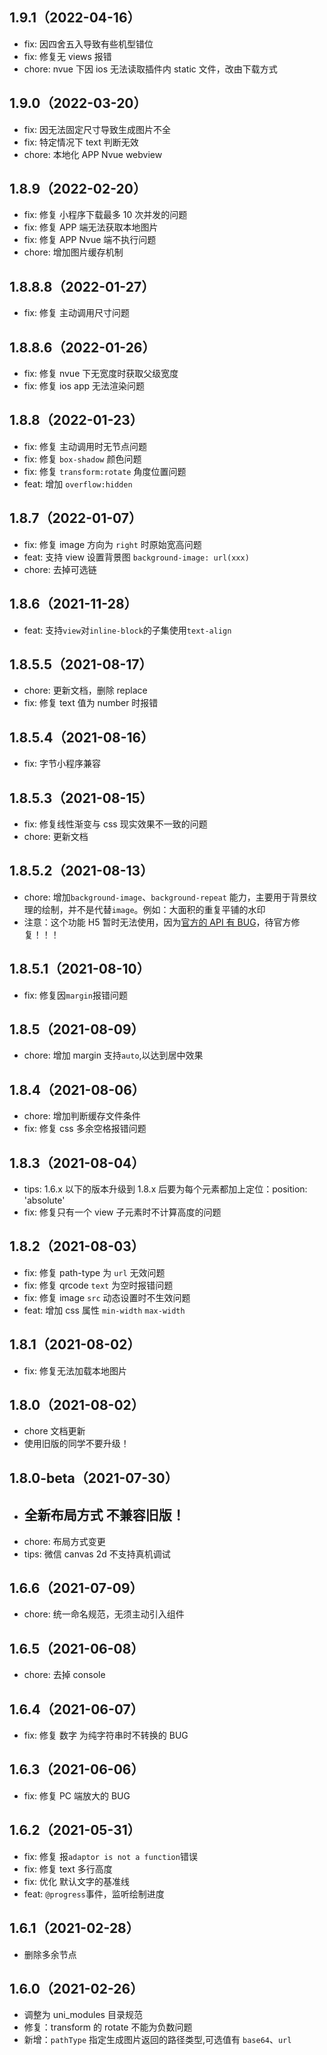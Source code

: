 ## 1.9.1（2022-04-16）

- fix: 因四舍五入导致有些机型错位
- fix: 修复无 views 报错
- chore: nvue 下因 ios 无法读取插件内 static 文件，改由下载方式

## 1.9.0（2022-03-20）

- fix: 因无法固定尺寸导致生成图片不全
- fix: 特定情况下 text 判断无效
- chore: 本地化 APP Nvue webview

## 1.8.9（2022-02-20）

- fix: 修复 小程序下载最多 10 次并发的问题
- fix: 修复 APP 端无法获取本地图片
- fix: 修复 APP Nvue 端不执行问题
- chore: 增加图片缓存机制

## 1.8.8.8（2022-01-27）

- fix: 修复 主动调用尺寸问题

## 1.8.8.6（2022-01-26）

- fix: 修复 nvue 下无宽度时获取父级宽度
- fix: 修复 ios app 无法渲染问题

## 1.8.8（2022-01-23）

- fix: 修复 主动调用时无节点问题
- fix: 修复 `box-shadow` 颜色问题
- fix: 修复 `transform:rotate` 角度位置问题
- feat: 增加 `overflow:hidden`

## 1.8.7（2022-01-07）

- fix: 修复 image 方向为 `right` 时原始宽高问题
- feat: 支持 view 设置背景图 `background-image: url(xxx)`
- chore: 去掉可选链

## 1.8.6（2021-11-28）

- feat: 支持`view`对`inline-block`的子集使用`text-align`

## 1.8.5.5（2021-08-17）

- chore: 更新文档，删除 replace
- fix: 修复 text 值为 number 时报错

## 1.8.5.4（2021-08-16）

- fix: 字节小程序兼容

## 1.8.5.3（2021-08-15）

- fix: 修复线性渐变与 css 现实效果不一致的问题
- chore: 更新文档

## 1.8.5.2（2021-08-13）

- chore: 增加`background-image`、`background-repeat` 能力，主要用于背景纹理的绘制，并不是代替`image`。例如：大面积的重复平铺的水印
- 注意：这个功能 H5 暂时无法使用，因为[官方的 API 有 BUG](https://ask.dcloud.net.cn/question/128793)，待官方修复！！！

## 1.8.5.1（2021-08-10）

- fix: 修复因`margin`报错问题

## 1.8.5（2021-08-09）

- chore: 增加 margin 支持`auto`,以达到居中效果

## 1.8.4（2021-08-06）

- chore: 增加判断缓存文件条件
- fix: 修复 css 多余空格报错问题

## 1.8.3（2021-08-04）

- tips: 1.6.x 以下的版本升级到 1.8.x 后要为每个元素都加上定位：position: 'absolute'
- fix: 修复只有一个 view 子元素时不计算高度的问题

## 1.8.2（2021-08-03）

- fix: 修复 path-type 为 `url` 无效问题
- fix: 修复 qrcode `text` 为空时报错问题
- fix: 修复 image `src` 动态设置时不生效问题
- feat: 增加 css 属性 `min-width` `max-width`

## 1.8.1（2021-08-02）

- fix: 修复无法加载本地图片

## 1.8.0（2021-08-02）

- chore 文档更新
- 使用旧版的同学不要升级！

## 1.8.0-beta（2021-07-30）

- ## 全新布局方式 不兼容旧版！
- chore: 布局方式变更
- tips: 微信 canvas 2d 不支持真机调试

## 1.6.6（2021-07-09）

- chore: 统一命名规范，无须主动引入组件

## 1.6.5（2021-06-08）

- chore: 去掉 console

## 1.6.4（2021-06-07）

- fix: 修复 数字 为纯字符串时不转换的 BUG

## 1.6.3（2021-06-06）

- fix: 修复 PC 端放大的 BUG

## 1.6.2（2021-05-31）

- fix: 修复 报`adaptor is not a function`错误
- fix: 修复 text 多行高度
- fix: 优化 默认文字的基准线
- feat: `@progress`事件，监听绘制进度

## 1.6.1（2021-02-28）

- 删除多余节点

## 1.6.0（2021-02-26）

- 调整为 uni_modules 目录规范
- 修复：transform 的 rotate 不能为负数问题
- 新增：`pathType` 指定生成图片返回的路径类型,可选值有 `base64`、`url`
